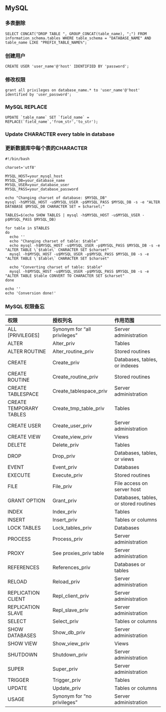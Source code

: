 ## MySQL

### 多表删除

```
SELECT CONCAT("DROP TABLE ", GROUP_CONCAT(table_name), ";") FROM information_schema.tables WHERE table_schema = "DATABASE_NAME" AND table_name LIKE "PREFIX_TABLE_NAME%";
```

### 创建用户

```
CREATE USER 'user_name'@'host' IDENTIFIED BY 'password';
```

### 修改权限

```
grant all privileges on database_name.* to 'user_name'@'host' identified by 'user_password';
```


### MySQL REPLACE

```
UPDATE `table_name` SET `field_name` = REPLACE(`field_name`,'from_str','to_str');
```

### Update CHARACTER every table in database
### 更新数据库中每个表的CHARACTER

```
#!/bin/bash

charset='utf8'

MYSQL_HOST=your_mysql_host
MYSQL_DB=your_database_name
MYSQL_USER=your_database_user
MYSQL_PASS=your_database_password

echo "Changing charset of database: $MYSQL_DB"
mysql -h$MYSQL_HOST -u$MYSQL_USER -p$MYSQL_PASS $MYSQL_DB -s -e "ALTER DATABASE $MYSQL_DB CHARACTER SET = $charset;"

TABLES=$(echo SHOW TABLES | mysql -h$MYSQL_HOST -u$MYSQL_USER -p$MYSQL_PASS $MYSQL_DB)

for table in $TABLES
do
  echo ''
  echo "Changing charset of table: $table"
  echo mysql -h$MYSQL_HOST -u$MYSQL_USER -p$MYSQL_PASS $MYSQL_DB -s -e "ALTER TABLE \`$table\` CHARACTER SET $charset"
  mysql -h$MYSQL_HOST -u$MYSQL_USER -p$MYSQL_PASS $MYSQL_DB -s -e "ALTER TABLE \`$table\` CHARACTER SET $charset"

  echo "Converting charset of table: $table"
  mysql -h$MYSQL_HOST -u$MYSQL_USER -p$MYSQL_PASS $MYSQL_DB -s -e "ALTER TABLE $table CONVERT TO CHARACTER SET $charset"
done

echo ''
echo 'Conversion done!'
```

### MySQL 权限备忘

| 权限 | 授权列名 | 作用范围 |
| :----- | :----- | :----- |
| ALL [PRIVILEGES] | Synonym for “all privileges” | Server administration |
| ALTER | Alter_priv | Tables |
| ALTER ROUTINE | Alter_routine_priv | Stored routines |
| CREATE | Create_priv | Databases, tables, or indexes |
| CREATE ROUTINE | Create_routine_priv | Stored routines |
| CREATE TABLESPACE | Create_tablespace_priv | Server administration |
| CREATE TEMPORARY TABLES | Create_tmp_table_priv | Tables |
| CREATE USER | Create_user_priv | Server administration |
| CREATE VIEW | Create_view_priv | Views |
| DELETE | Delete_priv | Tables |
| DROP | Drop_priv | Databases, tables, or views |
| EVENT | Event_priv | Databases |
| EXECUTE | Execute_priv | Stored routines |
| FILE | File_priv | File access on server host |
| GRANT OPTION | Grant_priv | Databases, tables, or stored routines |
| INDEX | Index_priv | Tables |
| INSERT | Insert_priv | Tables or columns |
| LOCK TABLES | Lock_tables_priv | Databases |
| PROCESS | Process_priv | Server administration |
| PROXY | See proxies_priv table | Server administration |
| REFERENCES | References_priv | Databases or tables |
| RELOAD | Reload_priv | Server administration |
| REPLICATION CLIENT | Repl_client_priv | Server administration |
| REPLICATION SLAVE | Repl_slave_priv | Server administration |
| SELECT | Select_priv | Tables or columns |
| SHOW DATABASES | Show_db_priv | Server administration |
| SHOW VIEW | Show_view_priv | Views |
| SHUTDOWN | Shutdown_priv | Server administration |
| SUPER | Super_priv | Server administration |
| TRIGGER | Trigger_priv | Tables |
| UPDATE | Update_priv | Tables or columns |
| USAGE | Synonym for “no privileges” | Server administration |
